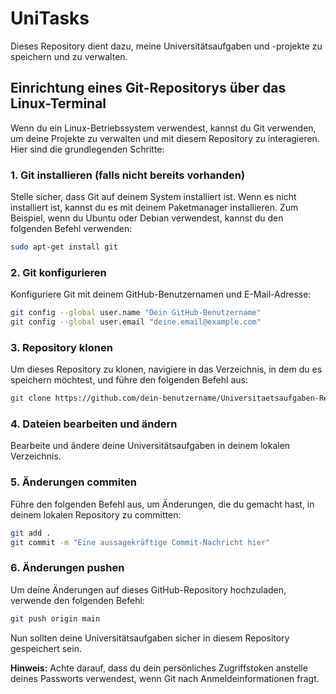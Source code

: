 # UniTasks

Dieses Repository dient dazu, meine Universitätsaufgaben und -projekte zu speichern und zu verwalten.

## Einrichtung eines Git-Repositorys über das Linux-Terminal

Wenn du ein Linux-Betriebssystem verwendest, kannst du Git verwenden, um deine Projekte zu verwalten und mit diesem Repository zu interagieren. Hier sind die grundlegenden Schritte:

### 1. Git installieren (falls nicht bereits vorhanden)

Stelle sicher, dass Git auf deinem System installiert ist. Wenn es nicht installiert ist, kannst du es mit deinem Paketmanager installieren. Zum Beispiel, wenn du Ubuntu oder Debian verwendest, kannst du den folgenden Befehl verwenden:

```bash
sudo apt-get install git
```

### 2. Git konfigurieren

Konfiguriere Git mit deinem GitHub-Benutzernamen und E-Mail-Adresse:

```bash
git config --global user.name "Dein GitHub-Benutzername"
git config --global user.email "deine.email@example.com"
```

### 3. Repository klonen

Um dieses Repository zu klonen, navigiere in das Verzeichnis, in dem du es speichern möchtest, und führe den folgenden Befehl aus:

```bash
git clone https://github.com/dein-benutzername/Universitaetsaufgaben-Repository.git

```

### 4. Dateien bearbeiten und ändern

Bearbeite und ändere deine Universitätsaufgaben in deinem lokalen Verzeichnis.

### 5. Änderungen commiten

Führe den folgenden Befehl aus, um Änderungen, die du gemacht hast, in deinem lokalen Repository zu committen:

```bash
git add .
git commit -m "Eine aussagekräftige Commit-Nachricht hier"
```

### 6. Änderungen pushen

Um deine Änderungen auf dieses GitHub-Repository hochzuladen, verwende den folgenden Befehl:

```bash
git push origin main

```

Nun sollten deine Universitätsaufgaben sicher in diesem Repository gespeichert sein.

**Hinweis:** Achte darauf, dass du dein persönliches Zugriffstoken anstelle deines Passworts verwendest, wenn Git nach Anmeldeinformationen fragt.
